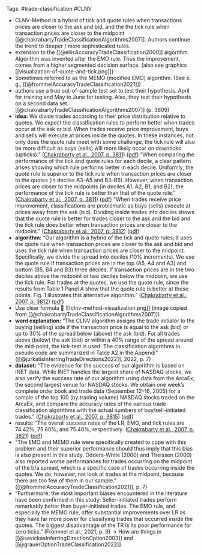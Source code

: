 Tags: #trade-classification #CLNV 

- CLNV-Method is a hybrid of tick and quote rules when transactions prices are closer to the ask and bid, and the the tick rule when transaction prices are closer to the midpoint [[@chakrabartyTradeClassificationAlgorithms2007]]. Authors continue the trend to deeper / more sophisticated rules.
- extension to the [[@ellisAccuracyTradeClassification2000]] algorithm. Algorithm was invented after the EMO rule. Thus the improvement, comes from a higher segmented decision surface. (also see graphics [[visualization-of-quote-and-tick.png]])
- Sometimes referred to as the MEMO (modified EMO) algorithm. (See e. g., [[@frommelAccuracyTradeClassification2021]]) 
- authors use a true out-of-sample test set to test their hypothesis. April for training and May to June for testing. Also, they test their hypothesis on a second data set. [[@chakrabartyTradeClassificationAlgorithms2007]] (p. 3809)
- **idea:** We divide trades according to their price distribution relative to quotes. We expect the classification rules to perform better when trades occur at the ask or bid. When trades receive price improvement, buys and sells will execute at prices inside the quotes. In these instances, not only does the quote rule meet with some challenge, the tick rule will also be more difficult as buys (sells) will more likely occur on downticks (upticks).” ([Chakrabarty et al., 2007, p. 3811](zotero://select/library/items/XSSKWNCJ)) ([pdf](zotero://open-pdf/library/items/VQAL9PWT?page=6&annotation=6NIJNJ58)) “When comparing the performance of the tick and quote rules for each decile, a clear pattern arises showing which rule performs better in each decile. Uniformly, the quote rule is superior to the tick rule when transaction prices are closer to the quotes (in deciles A3–A5 and B3–B5). However, when transaction prices are closer to the midpoints (in deciles A1, A2, B1, and B2), the performance of the tick rule is better than that of the quote rule.” ([Chakrabarty et al., 2007, p. 3811](zotero://select/library/items/XSSKWNCJ)) ([pdf](zotero://open-pdf/library/items/VQAL9PWT?page=6&annotation=NEYHHSVW)) “When trades receive price improvement, classifications are problematic as buys (sells) execute at prices away from the ask (bid). Dividing inside trades into deciles shows that the quote rule is better for trades closer to the ask and the bid and the tick rule does better when transaction prices are closer to the midpoint.” ([Chakrabarty et al., 2007, p. 3812](zotero://select/library/items/XSSKWNCJ)) ([pdf](zotero://open-pdf/library/items/VQAL9PWT?page=7&annotation=ASB83EBG))
- **algorithm:** “Our algorithm is a hybrid of the tick and quote rules; it uses the quote rule when transaction prices are closer to the ask and bid and uses the tick rule when transaction prices are closer to the midpoint. Specifically, we divide the spread into deciles (10% increments). We use the quote rule if transaction prices are in the top (A5, A4 and A3) and bottom (B5, B4 and B3) three deciles. If transaction prices are in the two deciles above the midpoint or two deciles below the midpoint, we use the tick rule. For trades at the quotes, we use the quote rule, since the results from Table 1 Panel A show that the quote rule is better at these points. Fig. 1 illustrates this alternative algorithm.” ([Chakrabarty et al., 2007, p. 3812](zotero://select/library/items/XSSKWNCJ)) ([pdf](zotero://open-pdf/library/items/VQAL9PWT?page=7&annotation=4QD7Q4NX))
- Use clear formula 🟰
![[clnv-method-visualization.png]]
(image copied from [[@chakrabartyTradeClassificationAlgorithms2007]])
- **word explanation:** “The CLNV algorithm assigns the trade initiator to the buying (selling) side if the transaction price is equal to the ask (bid) or up to 30% of the spread below (above) the ask (bid). For all trades above (below) the ask (bid) or within a 40% range of the spread around the mid-point, the tick-test is used. The classification algorithms in pseudo code are summarized in Table A2 in the Appendi” ([[@jurkatisInferringTradeDirections2022]], 2022, p. 7)
- **dataset:** “The evidence for the success of our algorithm is based on INET data. While INET handles the largest share of NASDAQ stocks, we also verify the success rate of our algorithm using data from the ArcaEx, the second largest venue for NASDAQ stocks. We obtain one week’s complete order book and trade data (September 12–16, 2005) for a sample of the top 100 (by trading volume) NASDAQ stocks traded on the ArcaEx, and compare the accuracy rates of the various trade classification algorithms with the actual numbers of buy/sell-initiated trades.” ([Chakrabarty et al., 2007, p. 3815](zotero://select/library/items/XSSKWNCJ)) ([pdf](zotero://open-pdf/library/items/VQAL9PWT?page=10&annotation=XIFPZQET))
- results: “The overall success rates of the LR, EMO, and tick rules are 74.42%, 75.80%, and 75.40%, respectively.  ([Chakrabarty et al., 2007, p. 3821](zotero://select/library/items/XSSKWNCJ)) ([pdf](zotero://open-pdf/library/items/VQAL9PWT?page=16&annotation=I4A9CCUN))
- “The EMO and MEMO rule were specifically created to cope with this problem and their superior performance should thus imply that this bias is also present in this study. Odders-White (2000) and Theissen (2000) also reported worse performances for trades occurring on the midpoint of the b/a spread, which is a specific case of trades occurring inside the quotes. We do, however, not look at trades at the midpoint, because there are too few of them in our sample.” ([[@frommelAccuracyTradeClassification2021]], p. 7)
- “Furthermore, the most important biases encountered in the literature have been confirmed in this study: Seller-initiated trades perform remarkably better than buyer-initiated trades. The EMO rule, and especially the MEMO rule, offer substantial improvements over LR as they have far more power for classifying trades that occurred inside the quotes. The biggest disadvantage of the TR is its poor performance for zero ticks.” (Frömmel et al., 2021, p. 9) -> How are things in [[@savickasInferringDirectionOption2003]] and [[@grauerOptionTradeClassification2022]]




